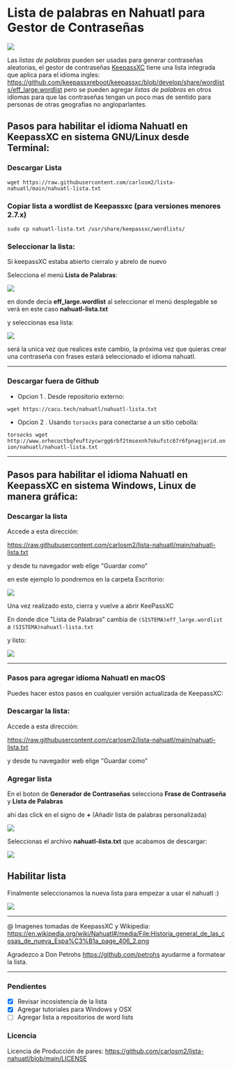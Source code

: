 # Lista de palabras en Nahuatl para Gestor de Contraseñas

![](<https://cacu.tech/img/Historia_general_de_las_cosas_de_nueva_Espa%C3%B1a_page_406_md.jpg>)

Las *listas de palabras* pueden ser usadas para generar contraseñas aleatorias, el gestor de contraseñas [KeepassXC](https://keepassxc.org/) tiene una lista integrada que aplica para el idioma ingles: https://github.com/keepassxreboot/keepassxc/blob/develop/share/wordlists/eff_large.wordlist pero se pueden agregar *listas de palabras* en otros idiomas para que las contraseñas tengan un poco mas de sentido para personas de otras geografias no angloparlantes.


## Pasos para habilitar el idioma Nahuatl en KeepassXC en sistema GNU/Linux desde Terminal:

### Descargar Lista

`wget https://raw.githubusercontent.com/carlosm2/lista-nahuatl/main/nahuatl-lista.txt`

### Copiar lista a wordlist de Keepassxc (para versiones menores 2.7.x)

`sudo cp nahuatl-lista.txt /usr/share/keepassxc/wordlists/`

### Seleccionar la lista:

Si keepassXC estaba abierto cierralo y abrelo de nuevo

Selecciona el menú **Lista de Palabras**:

![](<https://cacu.tech/img/kipas1.png>)

en donde decia **eff_large.wordlist** al seleccionar el menú desplegable se verá en este caso **nahuatl-lista.txt**

y seleccionas esa lista:

![](<https://cacu.tech/img/kipas2.png>)

será la unica vez que realices este cambio, la próxima vez que quieras crear una contraseña con frases estará seleccionado el idioma nahuatl.


---
### Descargar fuera de Github

* Opcion 1 . Desde repositorio externo:

`wget https://cacu.tech/nahuatl/nahuatl-lista.txt`

* Opcion 2 . Usando `torsocks` para conectarse a un sitio cebolla:

`torsocks wget http://www.orhecoctbqfeuftzycwrgg6rbf2tmsexnh7okufstc67r6fpnagjorid.onion/nahuatl/nahuatl-lista.txt`

------


## Pasos para habilitar el idioma Nahuatl en KeepassXC en sistema Windows, Linux de manera gráfica:


### Descargar la lista 

Accede a esta dirección:

https://raw.githubusercontent.com/carlosm2/lista-nahuatl/main/nahuatl-lista.txt

y desde tu navegador web elige "Guardar como" 

en este ejemplo lo pondremos en la carpeta Escritorio:

![](<https://cacu.tech/img/guardalistaesc.png>)

Una vez realizado esto, cierra y vuelve a abrir KeePassXC

En donde dice "Lista de Palabras" cambia de `(SISTEMA)eff_large.wordlist` a `(SISTEMA)nahuatl-lista.txt`

y listo:

![](<https://cacu.tech/img/kipaswin.gif>)


---

### Pasos para agregar idioma Nahuatl en macOS


Puedes hacer estos pasos en cualquier versión actualizada de KeepassXC:

### Descargar la lista:

Accede a esta dirección:

https://raw.githubusercontent.com/carlosm2/lista-nahuatl/main/nahuatl-lista.txt

y desde tu navegador web elige "Guardar como" 

### Agregar lista

En el boton de **Generador de Contraseñas** selecciona **Frase de Contraseña** y **Lista de Palabras** 

ahi das click en el signo de **+** (Añadir lista de palabras personalizada)

![](<https://cacu.tech/img/anadelistamac1.png>)

Seleccionas el archivo **nahuatl-lista.txt** que acabamos de descargar:

![](<https://cacu.tech/img/descargalistamac.png>)

## Habilitar lista

Finalmente seleccionamos la nueva lista para empezar a usar el nahuatl :)

![](<https://cacu.tech/img/anadelistamac2.png>)


---

@ Imagenes tomadas de KeepassXC y Wikipedia: https://en.wikipedia.org/wiki/Nahuatl#/media/File:Historia_general_de_las_cosas_de_nueva_Espa%C3%B1a_page_406_2.png


Agradezco a Don Petrohs https://github.com/petrohs ayudarme a formatear la lista.

---

### Pendientes

- [x] Revisar incosistencia de la lista
- [x] Agregar tutoriales para Windows y OSX
- [ ] Agregar lista a repositorios de word lists

### Licencia
Licencia de Producción de pares: https://github.com/carlosm2/lista-nahuatl/blob/main/LICENSE
